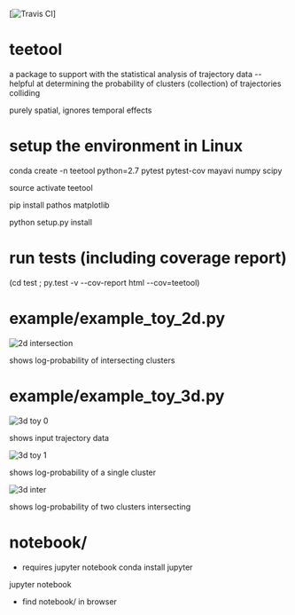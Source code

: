 [![Travis CI](https://travis-ci.com/WillemEerland/teetool.svg?token=vgGUTGsaoutqpevkkMq4&branch=master)]

# teetool
a package to support with the statistical analysis of trajectory data -- helpful at determining the probability of clusters (collection) of trajectories colliding

purely spatial, ignores temporal effects

# setup the environment in Linux

conda create -n teetool python=2.7 pytest pytest-cov mayavi numpy scipy

source activate teetool

pip install pathos matplotlib

python setup.py install

# run tests (including coverage report)

(cd test ; py.test -v --cov-report html --cov=teetool)

# example/example_toy_2d.py

![2d intersection](https://www.southampton.ac.uk/~wje1n13/teetool/2d_intersection.png)

shows log-probability of intersecting clusters

# example/example_toy_3d.py

![3d toy 0](https://www.southampton.ac.uk/~wje1n13/teetool/3d_input.png)

shows input trajectory data

![3d toy 1](https://www.southampton.ac.uk/~wje1n13/teetool/3d_toy.png)

shows log-probability of a single cluster

![3d inter](https://www.southampton.ac.uk/~wje1n13/teetool/3d_intersection.png)

shows log-probability of two clusters intersecting

# notebook/

* requires jupyter notebook
conda install jupyter

jupyter notebook

* find notebook/ in browser
